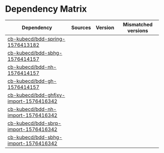 # Dependency Matrix

Dependency | Sources | Version | Mismatched versions
---------- | ------- | ------- | -------------------
[cb-kubecd/bdd-spring-1576413182](https://github.com/cb-kubecd/bdd-spring-1576413182.git) |  | []() | 
[cb-kubecd/bdd-sbhg-1576414157](https://github.com/cb-kubecd/bdd-sbhg-1576414157.git) |  | []() | 
[cb-kubecd/bdd-nh-1576414157](https://github.com/cb-kubecd/bdd-nh-1576414157.git) |  | []() | 
[cb-kubecd/bdd-gh-1576414157](https://github.com/cb-kubecd/bdd-gh-1576414157.git) |  | []() | 
[cb-kubecd/bdd-ghfjxy-import-1576416342](https://github.com/cb-kubecd/bdd-ghfjxy-import-1576416342.git) |  | []() | 
[cb-kubecd/bdd-nh-import-1576416342](https://github.com/cb-kubecd/bdd-nh-import-1576416342.git) |  | []() | 
[cb-kubecd/bdd-sbrp-import-1576416342](https://github.com/cb-kubecd/bdd-sbrp-import-1576416342.git) |  | []() | 
[cb-kubecd/bdd-sbhg-import-1576416342](https://github.com/cb-kubecd/bdd-sbhg-import-1576416342.git) |  | []() | 
